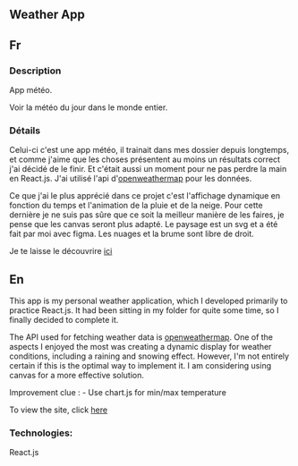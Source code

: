 ## Weather App

## Fr

### Description

App météo.

Voir la météo du jour dans le monde entier.

### Détails

Celui-ci c'est une app météo, il trainait dans mes dossier depuis longtemps, et comme j'aime que les choses présentent au moins un résultats correct j'ai décidé de le finir. Et c'était aussi un moment pour ne pas perdre la main en React.js.
J'ai utilisé l'api d'[openweathermap](https://openweathermap.org/) pour les données.

Ce que j'ai le plus apprécié dans ce projet c'est l'affichage dynamique en fonction du temps et l'animation de la pluie et de la neige. Pour cette dernière je ne suis pas sûre que ce soit la meilleur manière de les faires, je pense que les canvas seront plus adapté.
Le paysage est un svg et a été fait par moi avec figma. Les nuages et la brume sont libre de droit.

Je te laisse le découvrire [ici]()

## En

This app is my personal weather application, which I developed primarily to practice React.js. It had been sitting in my folder for quite some time, so I finally decided to complete it.

The API used for fetching weather data is [openweathermap](https://openweathermap.org/). One of the aspects I enjoyed the most was creating a dynamic display for weather conditions, including a raining and snowing effect. However, I'm not entirely certain if this is the optimal way to implement it. I am considering using canvas for a more effective solution.

Improvement clue : - Use chart.js for min/max temperature

To view the site, click [here]()

### Technologies:

React.js
